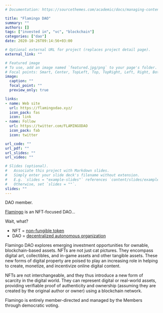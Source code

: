 ```yaml
---
# Documentation: https://sourcethemes.com/academic/docs/managing-content/

title: "Flamingo DAO"
summary: ""
authors: []
tags: ["invested in", "vc", "blockchain"]
categories: ["dao"]
date: 2020-10-26T09:14:56+03:00

# Optional external URL for project (replaces project detail page).
external_link: ""

# Featured image
# To use, add an image named `featured.jpg/png` to your page's folder.
# Focal points: Smart, Center, TopLeft, Top, TopRight, Left, Right, BottomLeft, Bottom, BottomRight.
image:
  caption: ""
  focal_point: ""
  preview_only: true

links:
- name: Web site
  url: https://flamingodao.xyz/
  icon_pack: fas
  icon: link
- name: Follow
  url: https://twitter.com/FLAMINGODAO
  icon_pack: fab
  icon: twitter

url_code: ""
url_pdf: ""
url_slides: ""
url_video: ""

# Slides (optional).
#   Associate this project with Markdown slides.
#   Simply enter your slide deck's filename without extension.
#   E.g. `slides = "example-slides"` references `content/slides/example-slides.md`.
#   Otherwise, set `slides = ""`.
slides: ""
---
```

DAO member.

[Flamingo][3] is an NFT-focused DAO...

Wait, what?
* NFT = [non-fungible token][2]
* DAO = [decentralized autonomous organization][1]

Flamingo DAO explores emerging investment opportunities for ownable, blockchain-based assets. NFTs are not just cat pictures. They encompass digital art, collectibles, and in-game assets and other tangible assets. These new forms of digital property are poised to play an increasing role in helping to create, monetize, and incentivize online digital content.

NFTs are not interchangeable, and they thus introduce a new form of scarcity in the digital world. They can represent digital or real-world assets, providing verifiable proof of authenticity and ownership (assuming they are created by the original author or owner) using a blockchain network.

Flamingo is entirely member-directed and managed by the Members through democratic voting.

[1]: https://en.wikipedia.org/wiki/The_DAO_(organization)
[2]: https://en.wikipedia.org/wiki/Non-fungible_token
[3]: https://flamingodao.xyz/